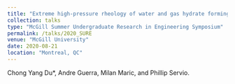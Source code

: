 ```yaml
---
title: "Extreme high-pressure rheology of water and gas hydrate forming systems"
collection: talks
type: "McGill Summer Undergraduate Research in Engineering Symposium"
permalink: /talks/2020_SURE
venue: "McGill University"
date: 2020-08-21
location: "Montreal, QC"
---
```


Chong Yang Du*, Andre Guerra, Milan Maric, and Phillip Servio.